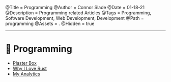@Title = Programming
@Author = Connor Slade
@Date = 01-18-21
@Description = Programming related Articles
@Tags = Programming, Software Development, Web Development, Development
@Path = programming
@Assets = .
@Hidden = true

---

# 📀 Programming

- [Plaster Box](/writing/other/plaster-box)
- [Why I Love Rust](/writing/other/why-i-love-rust)
- [My Analytics](/writing/other/my-analytics)
